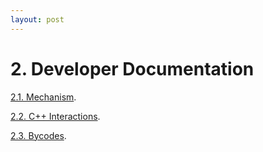 ```yaml
---
layout: post
---
```




# 2. Developer Documentation

[2.1. Mechanism](./dev/1_Mechanism.md). 

[2.2. C++ Interactions](./dev/2_C++Interactions.md). 

[2.3. Bycodes](./dev/3_Bycodes.md).